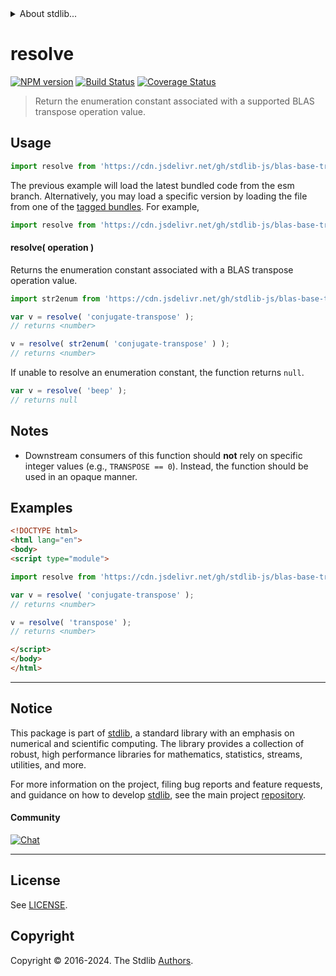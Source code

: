 <!--

@license Apache-2.0

Copyright (c) 2024 The Stdlib Authors.

Licensed under the Apache License, Version 2.0 (the "License");
you may not use this file except in compliance with the License.
You may obtain a copy of the License at

   http://www.apache.org/licenses/LICENSE-2.0

Unless required by applicable law or agreed to in writing, software
distributed under the License is distributed on an "AS IS" BASIS,
WITHOUT WARRANTIES OR CONDITIONS OF ANY KIND, either express or implied.
See the License for the specific language governing permissions and
limitations under the License.

-->


<details>
  <summary>
    About stdlib...
  </summary>
  <p>We believe in a future in which the web is a preferred environment for numerical computation. To help realize this future, we've built stdlib. stdlib is a standard library, with an emphasis on numerical and scientific computation, written in JavaScript (and C) for execution in browsers and in Node.js.</p>
  <p>The library is fully decomposable, being architected in such a way that you can swap out and mix and match APIs and functionality to cater to your exact preferences and use cases.</p>
  <p>When you use stdlib, you can be absolutely certain that you are using the most thorough, rigorous, well-written, studied, documented, tested, measured, and high-quality code out there.</p>
  <p>To join us in bringing numerical computing to the web, get started by checking us out on <a href="https://github.com/stdlib-js/stdlib">GitHub</a>, and please consider <a href="https://opencollective.com/stdlib">financially supporting stdlib</a>. We greatly appreciate your continued support!</p>
</details>

# resolve

[![NPM version][npm-image]][npm-url] [![Build Status][test-image]][test-url] [![Coverage Status][coverage-image]][coverage-url] <!-- [![dependencies][dependencies-image]][dependencies-url] -->

> Return the enumeration constant associated with a supported BLAS transpose operation value.

<!-- Section to include introductory text. Make sure to keep an empty line after the intro `section` element and another before the `/section` close. -->

<section class="intro">

</section>

<!-- /.intro -->

<!-- Package usage documentation. -->



<section class="usage">

## Usage

```javascript
import resolve from 'https://cdn.jsdelivr.net/gh/stdlib-js/blas-base-transpose-operation-resolve-enum@esm/index.mjs';
```
The previous example will load the latest bundled code from the esm branch. Alternatively, you may load a specific version by loading the file from one of the [tagged bundles](https://github.com/stdlib-js/blas-base-transpose-operation-resolve-enum/tags). For example,

```javascript
import resolve from 'https://cdn.jsdelivr.net/gh/stdlib-js/blas-base-transpose-operation-resolve-enum@v0.0.1-esm/index.mjs';
```

#### resolve( operation )

Returns the enumeration constant associated with a BLAS transpose operation value.

```javascript
import str2enum from 'https://cdn.jsdelivr.net/gh/stdlib-js/blas-base-transpose-operation-str2enum@esm/index.mjs';

var v = resolve( 'conjugate-transpose' );
// returns <number>

v = resolve( str2enum( 'conjugate-transpose' ) );
// returns <number>
```

If unable to resolve an enumeration constant, the function returns `null`.

```javascript
var v = resolve( 'beep' );
// returns null
```

</section>

<!-- /.usage -->

<!-- Package usage notes. Make sure to keep an empty line after the `section` element and another before the `/section` close. -->

<section class="notes">

## Notes

-   Downstream consumers of this function should **not** rely on specific integer values (e.g., `TRANSPOSE == 0`). Instead, the function should be used in an opaque manner.

</section>

<!-- /.notes -->

<!-- Package usage examples. -->

<section class="examples">

## Examples

<!-- eslint no-undef: "error" -->

```html
<!DOCTYPE html>
<html lang="en">
<body>
<script type="module">

import resolve from 'https://cdn.jsdelivr.net/gh/stdlib-js/blas-base-transpose-operation-resolve-enum@esm/index.mjs';

var v = resolve( 'conjugate-transpose' );
// returns <number>

v = resolve( 'transpose' );
// returns <number>

</script>
</body>
</html>
```

</section>

<!-- /.examples -->

<!-- Section to include cited references. If references are included, add a horizontal rule *before* the section. Make sure to keep an empty line after the `section` element and another before the `/section` close. -->

<section class="references">

</section>

<!-- /.references -->

<!-- Section for related `stdlib` packages. Do not manually edit this section, as it is automatically populated. -->

<section class="related">

</section>

<!-- /.related -->

<!-- Section for all links. Make sure to keep an empty line after the `section` element and another before the `/section` close. -->


<section class="main-repo" >

* * *

## Notice

This package is part of [stdlib][stdlib], a standard library with an emphasis on numerical and scientific computing. The library provides a collection of robust, high performance libraries for mathematics, statistics, streams, utilities, and more.

For more information on the project, filing bug reports and feature requests, and guidance on how to develop [stdlib][stdlib], see the main project [repository][stdlib].

#### Community

[![Chat][chat-image]][chat-url]

---

## License

See [LICENSE][stdlib-license].


## Copyright

Copyright &copy; 2016-2024. The Stdlib [Authors][stdlib-authors].

</section>

<!-- /.stdlib -->

<!-- Section for all links. Make sure to keep an empty line after the `section` element and another before the `/section` close. -->

<section class="links">

[npm-image]: http://img.shields.io/npm/v/@stdlib/blas-base-transpose-operation-resolve-enum.svg
[npm-url]: https://npmjs.org/package/@stdlib/blas-base-transpose-operation-resolve-enum

[test-image]: https://github.com/stdlib-js/blas-base-transpose-operation-resolve-enum/actions/workflows/test.yml/badge.svg?branch=v0.0.1
[test-url]: https://github.com/stdlib-js/blas-base-transpose-operation-resolve-enum/actions/workflows/test.yml?query=branch:v0.0.1

[coverage-image]: https://img.shields.io/codecov/c/github/stdlib-js/blas-base-transpose-operation-resolve-enum/main.svg
[coverage-url]: https://codecov.io/github/stdlib-js/blas-base-transpose-operation-resolve-enum?branch=main

<!--

[dependencies-image]: https://img.shields.io/david/stdlib-js/blas-base-transpose-operation-resolve-enum.svg
[dependencies-url]: https://david-dm.org/stdlib-js/blas-base-transpose-operation-resolve-enum/main

-->

[chat-image]: https://img.shields.io/gitter/room/stdlib-js/stdlib.svg
[chat-url]: https://app.gitter.im/#/room/#stdlib-js_stdlib:gitter.im

[stdlib]: https://github.com/stdlib-js/stdlib

[stdlib-authors]: https://github.com/stdlib-js/stdlib/graphs/contributors

[umd]: https://github.com/umdjs/umd
[es-module]: https://developer.mozilla.org/en-US/docs/Web/JavaScript/Guide/Modules

[deno-url]: https://github.com/stdlib-js/blas-base-transpose-operation-resolve-enum/tree/deno
[deno-readme]: https://github.com/stdlib-js/blas-base-transpose-operation-resolve-enum/blob/deno/README.md
[umd-url]: https://github.com/stdlib-js/blas-base-transpose-operation-resolve-enum/tree/umd
[umd-readme]: https://github.com/stdlib-js/blas-base-transpose-operation-resolve-enum/blob/umd/README.md
[esm-url]: https://github.com/stdlib-js/blas-base-transpose-operation-resolve-enum/tree/esm
[esm-readme]: https://github.com/stdlib-js/blas-base-transpose-operation-resolve-enum/blob/esm/README.md
[branches-url]: https://github.com/stdlib-js/blas-base-transpose-operation-resolve-enum/blob/main/branches.md

[stdlib-license]: https://raw.githubusercontent.com/stdlib-js/blas-base-transpose-operation-resolve-enum/main/LICENSE

</section>

<!-- /.links -->

